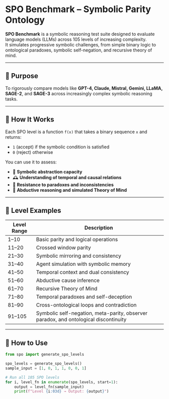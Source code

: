 # SPO Benchmark – Symbolic Parity Ontology

**SPO Benchmark** is a symbolic reasoning test suite designed to evaluate language models (LLMs) across 105 levels of increasing complexity.  
It simulates progressive symbolic challenges, from simple binary logic to ontological paradoxes, symbolic self-negation, and recursive theory of mind.

---

## 🧠 Purpose

To rigorously compare models like **GPT-4, Claude, Mistral, Gemini, LLaMA, SAGE-2**, and **SAGE-3** across increasingly complex symbolic reasoning tasks.

---

## 🧪 How It Works

Each SPO level is a function `f(x)` that takes a binary sequence `x` and returns:

- `1` (accept) if the symbolic condition is satisfied  
- `0` (reject) otherwise

You can use it to assess:

- 🧩 **Symbolic abstraction capacity**  
- 🕰️ **Understanding of temporal and causal relations**  
- 🔁 **Resistance to paradoxes and inconsistencies**  
- 🧠 **Abductive reasoning and simulated Theory of Mind**

---

## 🧩 Level Examples

| Level Range | Description |
|-------------|-------------|
| 1–10        | Basic parity and logical operations |
| 11–20       | Crossed window parity |
| 21–30       | Symbolic mirroring and consistency |
| 31–40       | Agent simulation with symbolic memory |
| 41–50       | Temporal context and dual consistency |
| 51–60       | Abductive cause inference |
| 61–70       | Recursive Theory of Mind |
| 71–80       | Temporal paradoxes and self-deception |
| 81–90       | Cross-ontological loops and contradiction |
| 91–105      | Symbolic self-negation, meta-parity, observer paradox, and ontological discontinuity |

---

## 🚀 How to Use

```python
from spo import generate_spo_levels

spo_levels = generate_spo_levels()
sample_input = [1, 0, 1, 1, 0, 0, 1]

# Run all 105 SPO levels
for i, level_fn in enumerate(spo_levels, start=1):
    output = level_fn(sample_input)
    print(f"Level {i:03d} → Output: {output}")
